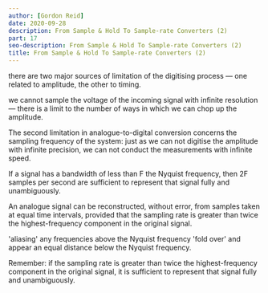```yaml
---
author: [Gordon Reid]
date: 2020-09-28
description: From Sample & Hold To Sample-rate Converters (2)
part: 17
seo-description: From Sample & Hold To Sample-rate Converters (2)
title: From Sample & Hold To Sample-rate Converters (2)
---
```


there are two major sources of limitation of the digitising process — one related to amplitude, the other to timing.

we cannot sample the voltage of the incoming signal with infinite resolution — there is a limit to the number of ways in which we can chop up the amplitude.

The second limitation in analogue-to-digital conversion concerns the sampling frequency of the system: just as we can not digitise the amplitude with infinite precision, we can not conduct the measurements with infinite speed.

If a signal has a bandwidth of less than F the Nyquist frequency, then 2F samples per second are sufficient to represent that signal fully and unambiguously.

An analogue signal can be reconstructed, without error, from samples taken at equal time intervals, provided that the sampling rate is greater than twice the highest-frequency component in the original signal.

'aliasing' any frequencies above the Nyquist frequency 'fold over' and appear an equal distance below the Nyquist frequency.

Remember: if the sampling rate is greater than twice the highest-frequency component in the original signal, it is sufficient to represent that signal fully and unambiguously.
